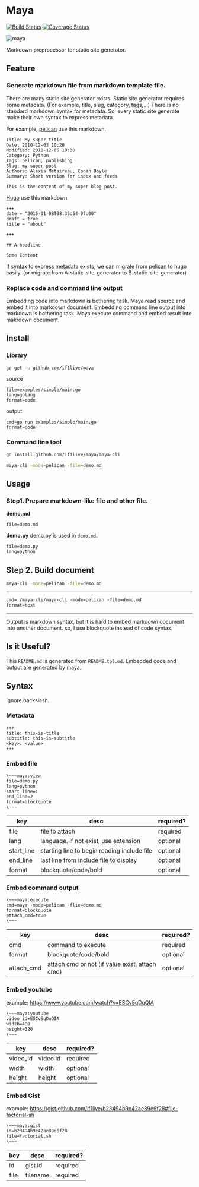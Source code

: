 # Maya

[![Build Status](https://travis-ci.org/if1live/maya.svg?branch=master)](https://travis-ci.org/if1live/maya)
[![Coverage Status](https://coveralls.io/repos/github/if1live/maya/badge.svg?branch=master)](https://coveralls.io/github/if1live/maya?branch=master)

![maya](https://raw.githubusercontent.com/if1live/maya/master/document/maya.jpg)

Markdown preprocessor for static site generator.

## Feature
### Generate markdown file from markdown template file.
There are many static site generator exists.
Static site generator requires some metadata. (For example, title, slug, category, tags,...)
There is no standard markdown syntax for metadata.
So, every static site generate make their own syntax to express metadata.

For example, [pelican](http://blog.getpelican.com/) use this markdown.

```
Title: My super title
Date: 2010-12-03 10:20
Modified: 2010-12-05 19:30
Category: Python
Tags: pelican, publishing
Slug: my-super-post
Authors: Alexis Metaireau, Conan Doyle
Summary: Short version for index and feeds

This is the content of my super blog post.
```

[Hugo](https://gohugo.io/) use this markdown.

```
+++
date = "2015-01-08T08:36:54-07:00"
draft = true
title = "about"

+++

## A headline

Some Content
```

If syntax to express metadata exists, we can migrate from pelican to hugo easily.
(or migrate from A-static-site-generator to B-static-site-generator)

### Replace code and command line output
Embedding code into markdown is bothering task. Maya read source and embed it into markdown document.
Embedding command line output into markdown is bothering task. Maya execute command and embed result into makrdown document.


## Install

### Library

```bash
go get -u github.com/if1live/maya
```

source

~~~maya:view
file=examples/simple/main.go
lang=golang
format=code
~~~

output

~~~maya:execute
cmd=go run examples/simple/main.go
format=code
~~~


### Command line tool

```bash
go install github.com/if1live/maya/maya-cli

maya-cli -mode=pelican -file=demo.md
```

## Usage

### Step1. Prepare markdown-like file and other file.

**demo.md**

~~~maya:view
file=demo.md
~~~

**demo.py**
demo.py is used in ``demo.md``.

~~~maya:view
file=demo.py
lang=python
~~~

## Step 2. Build document

```bash
maya-cli -mode=pelican -file=demo.md
```

-----

~~~maya:execute
cmd=./maya-cli/maya-cli -mode=pelican -file=demo.md
format=text
~~~

-----

Output is markdown syntax, but it is hard to embed markdown document into another document. so, I use blockquote instead of code syntax.

## Is it Useful?

This `README.md` is generated from `README.tpl.md`.
Embedded code and output are generated by maya.

## Syntax

ignore backslash.

### Metadata

```
+++
title: this-is-title
subtitle: this-is-subtitle
<key>: <value>
+++
```

### Embed file

```
\~~~maya:view
file=demo.py
lang=python
start_line=1
end_line=2
format=blockquote
\~~~
```

| key | desc | required? |
|-------|------|-----------|
| file | file to attach | required |
| lang | language. if not exist, use extension |  optional |
| start_line | starting line to begin reading include file | optional |
| end_line | last line from include file to display | optional |
| format | blockquote/code/bold | optional |


### Embed command output

```
\~~~maya:execute
cmd=maya -mode=pelican -flie=demo.md
format=blockquote
attach_cmd=true
\~~~
```

| key | desc | required? |
|-------|------|-----------|
| cmd | command to execute | required |
| format | blockquote/code/bold |  optional |
| attach_cmd | attach cmd or not (if value exist, attach cmd) | optional |

### Embed youtube

example: https://www.youtube.com/watch?v=ESCv5qDuQIA

```
\~~~maya:youtube
video_id=ESCv5qDuQIA
width=480
height=320
\~~~
```


| key | desc | required? |
|-----|------|-----------|
| video_id | video id | required |
| width | width | optional |
| height | height | optional |

### Embed Gist

example: https://gist.github.com/if1live/b23494b9e42ae89e6f28#file-factorial-sh

```
\~~~maya:gist
id=b23494b9e42ae89e6f28
file=factorial.sh
\~~~
```

| key | desc | required? |
|-----|------|-----------|
| id | gist id | required |
| file | filename | required |
